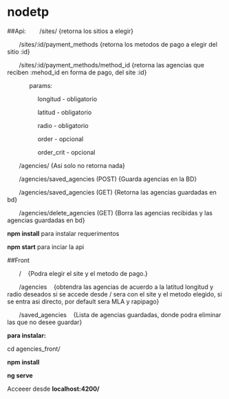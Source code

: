 # nodetp


##Api:
&nbsp;&nbsp;&nbsp;&nbsp;&nbsp;&nbsp; /sites/  {retorna los sitios a elegir}

&nbsp;&nbsp;&nbsp;&nbsp;&nbsp;&nbsp; /sites/:id/payment_methods  {retorna los metodos de pago a elegir del sitio :id}

&nbsp;&nbsp;&nbsp;&nbsp;&nbsp;&nbsp; /sites/:id/payment_methods/method_id  {retorna las agencias que reciben :mehod_id en forma de pago, del site :id}

&nbsp;&nbsp;&nbsp;&nbsp;&nbsp;&nbsp;&nbsp;&nbsp;&nbsp;&nbsp;&nbsp;&nbsp; params: 

&nbsp;&nbsp;&nbsp;&nbsp;&nbsp;&nbsp;&nbsp;&nbsp;&nbsp;&nbsp;&nbsp;&nbsp;&nbsp;&nbsp;&nbsp;&nbsp;&nbsp; longitud - obligatorio

&nbsp;&nbsp;&nbsp;&nbsp;&nbsp;&nbsp;&nbsp;&nbsp;&nbsp;&nbsp;&nbsp;&nbsp;&nbsp;&nbsp;&nbsp;&nbsp;&nbsp; latitud - obligatorio

&nbsp;&nbsp;&nbsp;&nbsp;&nbsp;&nbsp;&nbsp;&nbsp;&nbsp;&nbsp;&nbsp;&nbsp;&nbsp;&nbsp;&nbsp;&nbsp;&nbsp; radio - obligatorio

&nbsp;&nbsp;&nbsp;&nbsp;&nbsp;&nbsp;&nbsp;&nbsp;&nbsp;&nbsp;&nbsp;&nbsp;&nbsp;&nbsp;&nbsp;&nbsp;&nbsp; order - opcional

&nbsp;&nbsp;&nbsp;&nbsp;&nbsp;&nbsp;&nbsp;&nbsp;&nbsp;&nbsp;&nbsp;&nbsp;&nbsp;&nbsp;&nbsp;&nbsp;&nbsp; order_crit - opcional


&nbsp;&nbsp;&nbsp;&nbsp;&nbsp;&nbsp; /agencies/  {Asi solo no retorna nada}

&nbsp;&nbsp;&nbsp;&nbsp;&nbsp;&nbsp; /agencies/saved_agencies (POST) {Guarda agencias en la BD}

&nbsp;&nbsp;&nbsp;&nbsp;&nbsp;&nbsp; /agencies/saved_agencies (GET) {Retorna las agencias guardadas en bd}

&nbsp;&nbsp;&nbsp;&nbsp;&nbsp;&nbsp; /agencies/delete_agencies (GET) {Borra las agencias recibidas y las agencias guardadas en bd}



**npm install** para instalar requerimentos

**npm start** para inciar la api




##Front

&nbsp;&nbsp;&nbsp;&nbsp;&nbsp;&nbsp; / &nbsp;&nbsp;&nbsp;{Podra elegir el site y el metodo de pago.}

&nbsp;&nbsp;&nbsp;&nbsp;&nbsp;&nbsp; /agencies &nbsp;&nbsp;&nbsp;{obtendra las agencias de acuerdo a la latitud longitud y radio deseados si se accede desde / sera con el site y el metodo elegido, si se entra asi directo, por default sera MLA y rapipago}

&nbsp;&nbsp;&nbsp;&nbsp;&nbsp;&nbsp; /saved_agencies &nbsp;&nbsp;&nbsp;{Lista de agencias guardadas, donde podra eliminar las que no desee guardar}


**para instalar:**

cd agencies_front/

**npm install**

**ng serve**



Acceeer desde **localhost:4200/**

